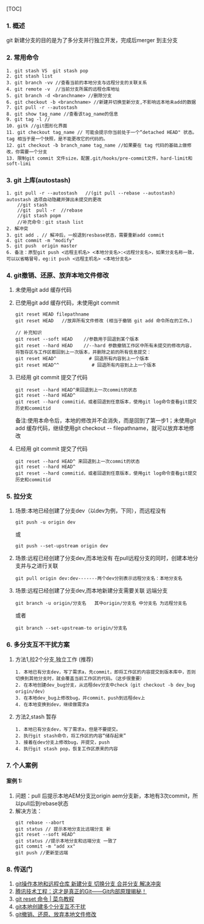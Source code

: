 [TOC]
### 1. 概述
  git 新建分支的目的是为了多分支并行独立开发，完成后merger 到主分支

### 2. 常用命令
~~~
1. git stash VS  git stash pop
2. git stash list
3. git branch -vv //查看当前的本地分支与远程分支的关联关系
4. git remote -v  //当前分支所属的远程仓库地址
5. git branch -d <branchname> //删除分支
6. git checkout -b <branchname> //新建并切换至新分支,不影响远本地未add的数据
7. git pull -r --autostash
8. git show tag_name //查看该tag_name的信息
9. git tag -l //
10. gitk //git图形化界面
11. git checkout tag_name // 可能会提示你当前处于一个“detached HEAD" 状态。 tag 相当于是一个快照，是不能更改它的代码的。
12. git checkout -b branch_name tag_name //如果要在 tag 代码的基础上做修改，你需要一个分支
13. 限制git commit 文件size，配置.git/hooks/pre-commit文件，hard-limit和soft-limi
~~~

### 3. git 上库(autostash)
~~~
1. git pull -r --autostash   //(git pull --rebase --autostash) autostash 选项自动隐藏并弹出未提交的更改
    //git stash
    //git  pull -r  //rebase
    //git stash popm
    //补充命令：git stash list
2. 解冲突
3. git add . // 解冲后，一般退到resbase状态，需要重新add commit
4. git commit -m "modify"
5. git push  origin master   
6. 备注：原型git push <远程主机名> <本地分支名>:<远程分支名>，如果分支名称一致，可以以省略冒号，eg:it push <远程主机名> <本地分支名>
~~~

### 4. git撤销、还原、放弃本地文件修改
1. 未使用git add 缓存代码
2. 已使用git add 缓存代码，未使用git commit
   ~~~
   git reset HEAD filepathname
   git reset HEAD   //放弃所有文件修改 (相当于撤销 git add 命令所在的工作。)

   // 补充知识
   git reset --soft HEAD    //参数用于回退到某个版本
   git reset --hard HEAD    //--hard 参数撤销工作区中所有未提交的修改内容，将暂存区与工作区都回到上一次版本，并删除之前的所有信息提交：
   git reset HEAD^            # 回退所有内容到上一个版本  
   git reset HEAD^^            # 回退所有内容到上上一个版本  
   ~~~
3. 已经用 git commit 提交了代码
   ~~~
   git reset --hard HEAD^来回退到上一次commit的状态
   git reset --hard HEAD^
   git reset --hard commitid，或者回退到任意版本，使用git log命令查看git提交历史和commitid
   ~~~
   备注:使用本命令后，本地的修改并不会消失，而是回到了第一步1；未使用git add 缓存代码，继续使用git checkout -- filepathname，就可以放弃本地修改

4. 已经用 git commit 提交了代码
   ~~~ 
   git reset --hard HEAD^ 来回退到上一次commit的状态
   git reset --hard HEAD^
   git reset --hard commitid，或者回退到任意版本，使用git log命令查看git提交历史和commitid
   ~~~
### 5. 拉分支
1. 场景:本地已经创建了分支dev（以dev为例，下同），而远程没有
   ~~~
   git push -u origin dev   
   ~~~
   或
   ~~~
   git push --set-upstream origin dev
   ~~~
2. 场景:远程已经创建了分支dev,而本地没有
   在pull远程分支的同时，创建本地分支并与之进行关联
   ~~~
   git pull origin dev:dev-------两个dev分别表示远程分支名：本地分支名
   ~~~
3. 场景:远程已经创建了分支dev,而本地新建分支需要关联 远端分支
   ~~~
   git branch -u origin/分支名   其中origin/分支名 中分支名 为远程分支名      
   ~~~
   或者
   ~~~
   git branch --set-upstream-to origin/分支名  
   ~~~   
### 6. 多分支互不干扰方案
1. 方法1,拉2个分支,独立工作 (推荐)
   ~~~
   1. 本地已有分支dev，写了需求a，先commit，即将工作区的内容提交到版本库中，否则切换到其他分支时，就会覆盖当前工作区的代码。（这步很重要）
   2. 在本地创建dev_bug分支，从远程dev分支中check（git checkout -b dev_bug origin/dev）
   3. 在本地dev_bug上修改bug，并commit、push到远程dev上
   4. 在本地变换到dev，继续做需求a
   ~~~
2. 方法2,stash 暂存
   ~~~
   1. 本地已有分支dev，写了需求a，但是不要提交。
   2. 执行git stash命令，将工作区的内容“储存起来”
   3. 接着在dev分支上修改bug，并提交，push
   4. 执行git stash pop，恢复工作区原来的内容
   ~~~


### 7. 个人案例
#### 案例 1:
   1. 问题：pull 后提示本地AEM分支比origin aem分支新，本地有3次commit，所以pull后到rebase状态
   2. 解决方法：
      ~~~
      git rebase --abort
      git status // 提示本地分支比远端分支 新
      git reset --soft HEAD^
      git status //提示本地分支和远端分支 一致了
      git commit -m "add xx"
      git push //更新至远端
      ~~~


### 8. 传送门
1. [git操作本地和远程仓库 新建分支 切换分支 合并分支 解决冲突](https://link.zhihu.com/?target=https%3A//javaweixin6.blog.csdn.net/article/details/105884936%3Fspm%3D1001.2101.3001.6650.6%26utm_medium%3Ddistribute.pc_relevant.none-task-blog-2%257Edefault%257EBlogCommendFromBaidu%257ERate-6-105884936-blog-75213159.pc_relevant_3mothn_strategy_and_data_recovery%26depth_1-utm_source%3Ddistribute.pc_relevant.none-task-blog-2%257Edefault%257EBlogCommendFromBaidu%257ERate-6-105884936-blog-75213159.pc_relevant_3mothn_strategy_and_data_recovery%26utm_relevant_index%3D7)
2. [腾讯技术工程：这才是真正的Git——Git内部原理揭秘！](https://zhuanlan.zhihu.com/p/96631135)
3. [git reset 命令 | 菜鸟教程](https://link.zhihu.com/?target=https%3A//www.runoob.com/git/git-reset.html)
4. [git本地创建多个分支互不干扰](https://www.cnblogs.com/BonnieWss/p/10711835.html)
5. [git撤销、还原、放弃本地文件修改](https://link.zhihu.com/?target=https%3A//blog.csdn.net/qq_27674439/article/details/121124869)